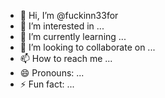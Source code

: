 - 👋 Hi, I’m @fuckinn33for
- 👀 I’m interested in ...
- 🌱 I’m currently learning ...
- 💞️ I’m looking to collaborate on ...
- 📫 How to reach me ...
- 😄 Pronouns: ...
- ⚡ Fun fact: ...

<!---
fuckinn33for/fuckinn33for is a ✨ special ✨ repository because its `README.md` (this file) appears on your GitHub profile.
You can click the Preview link to take a look at your changes.
--->
